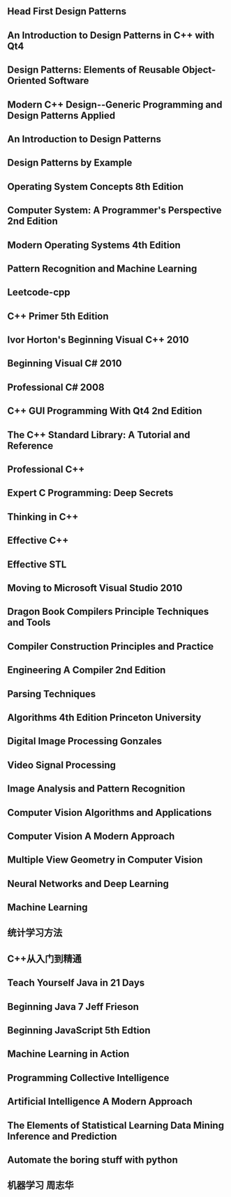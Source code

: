 ## Head First Design Patterns
## An Introduction to Design Patterns in C++ with Qt4
## Design Patterns: Elements of Reusable Object-Oriented Software
## Modern C++ Design--Generic Programming and Design Patterns Applied
## An Introduction to Design Patterns
## Design Patterns by Example
## Operating System Concepts 8th Edition
## Computer System: A Programmer's Perspective 2nd Edition
## Modern Operating Systems 4th Edition
## Pattern Recognition and Machine Learning
## Leetcode-cpp
## C++ Primer 5th Edition
## Ivor Horton's Beginning Visual C++ 2010
## Beginning Visual C# 2010
## Professional C# 2008
## C++ GUI Programming With Qt4 2nd Edition
## The C++ Standard Library: A Tutorial and Reference
## Professional C++
## Expert C Programming: Deep Secrets
## Thinking in C++
## Effective C++
## Effective STL
## Moving to Microsoft Visual Studio 2010
## Dragon Book Compilers Principle Techniques and Tools
## Compiler Construction Principles and Practice
## Engineering A Compiler 2nd Edition
## Parsing Techniques
## Algorithms 4th Edition Princeton University
## Digital Image Processing Gonzales
## Video Signal Processing
## Image Analysis and Pattern Recognition
## Computer Vision Algorithms and Applications
## Computer Vision A Modern Approach
## Multiple View Geometry in Computer Vision
## Neural Networks and Deep Learning
## Machine Learning
## 统计学习方法
## C++从入门到精通
## Teach Yourself Java in 21 Days
## Beginning Java 7 Jeff Frieson
## Beginning JavaScript 5th Edtion
## Machine Learning in Action
## Programming Collective Intelligence
## Artificial Intelligence A Modern Approach
## The Elements of Statistical Learning Data Mining Inference and Prediction
## Automate the boring stuff with python
## 机器学习 周志华
